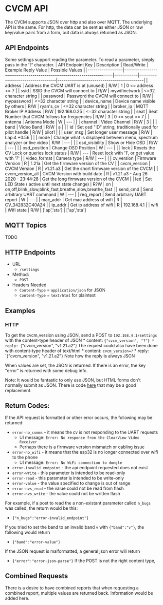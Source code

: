# CVCM API

The CVCM supports JSON over http and also over MQTT. The underlying API is the same. For http, the data can be sent as either JSON or raw key/value pairs from a form, but data is always returned as JSON. 


## API Endpoints

Some settings support reading the parameter. To read a parameter, simply pass in the '?' character. 
| API Endpoint Key | Description                                                            | Read/Write | Example Reply Value               | Possible Values                            |
|------------------|------------------------------------------------------------------------|------------|-----------------------------------|--------------------------------------------|
| address          | Address the CVCM UART is at (unused)                                   | R/W        | 1                                 | 0 <= address <= 7 |
| ssid             | SSID the CVCM will connect to                                          | R/W        | mywifinetwork                     | <=32 character string                      |
| password         | Password the CVCM will connect to                                      | R/W        | mypassword                        | <=32 character string                      |
| device_name      | Device name visible by others                                          | R/W        | ryan's_cv                         | <=32 character string                      |
| broker_ip        | MQTT Broker IP Address                                                 | R/W        | 192.168.0.25                      | <=32 character string                      |
| seat             | Seat Number that CVCM follows for frequencies                          | R/W        | 3                                 | 0 <= seat <= 7                      |
| antenna     | Antenna Mode                                                           | W          | ---                               |                                            |
| channel          | Video Channel                                                          | R/W        | 3                                 |                                            |
| band             | Video Band                                                             | R/W        | a                                 |                                            |
| id               | Set osd "ID" string, traditionally used for pilot handle               | R/W        | pilot1                            |                                            |
| user_msg     | Set longer user message                                                | R/W        | Lap:4 +0.56                       |                                            |
| mode             | Change what is displayed between menu, spectrum analyzer or live video | R/W          | ---                               |                                            |
| osd_visibility   | Show or Hide OSD                                                       | R/W          | ---                               |                                            |
| osd_position     | Change OSD Position                                                    | W          | ---                               |                                            |
| lock             | Resets the CV Lock or queries lock status                              | R/W        | ---                               | Reset lock with '1', or get value with '?' |
| video_format     | Camera type                                                            | R/W          | ---                               |                                            |
| cv_version       | Firmware Version                                                       | R          | 1.21a                             | Get the firmware version of the CV         |
| cvcm_version     | CVCM Version                                                           | R          | v1.21.a3                          | Get the short firmware version of the CVCM |
| cvcm_version_all | CVCM Version with build date                                           | R          | v1.21.a3 - Aug 26 2020 - 23:44:28 | Get the long firmware version of the CVCM  |
| led | Set LED State ( active until next state change)                                     | R?W          | on | on,off,blink_slow,blink_fast,breathe_slow,breathe_fast  | 
| send_cmd | Send arbitrary UART command | W | --- |
| req_report | Send arbitrary UART report | W | --- |
| mac_addr | Get mac address of wifi | R | CV_342832C40A24 | 
| ip_addr | Get ip address of wifi | R | 192.168.4.1 |
| wifi | Wifi state | R/W | ['ap','sta'] | ['ap','sta']

## MQTT Topics

TODO

## HTTP Endpoints

* URL
    * `/settings`
* Method: 
    * `POST`
* Headers Needed
    * `Content-Type` = `application/json` for JSON 
    * `Content-Type` = `text/html` for plaintext



## Examples

### HTTP

To get the cvcm_version using JSON, send a POST to `192.168.4.1/settings` with the content-type header of JSON
    * content: `{"cvcm_version", "?"}
    * reply: `{"cvcm_version", "v1.21.a2"}
The request could also have been done with content-type header of text/html
    * content: `cvcm_version=?`
    * reply: `{"cvcm_version", "v1.21.a2"}
    Note how the reply is always JSON

When values are set, the JSON is returned. If there is an error, the key "error" is returned with some debug info. 

Note: It would be fantastic to only use JSON, but HTML forms don't normally submit as JSON. 
There is code [here](https://github.com/keithhackbarth/submitAsJSON) that may be a good replacement.

## Return Codes:

If the API request is formatted or other error occurs, the following may be returned 

* `error-no_comms` - it means the cv is not responding to the UART requests
   * UI message: `Error: No response from the ClearView Video Receiver`
   * Perhaps there is a firmware version mismatch or cabling issue
* `error-no_wifi` - it means that the esp32 is no longer connected over wifi to the phone
   * UI message: `Error: No WiFi connection to dongle`
* `error-invalid_endpoint` - the api endpoint requested does not exist
* `error-write` - this parameter is intended to be read-only
* `error-read` - this parameter is intended to be write-only
* `error-value` - the value specified to change is out of range
* `error-nvs_read` - the value could not be read from flash
* `error-nvs_write` - the value could not be written flash

For example, if a post to read the a non-existant parameter called `n_bugs` was called, the return would be this:
* `{"n_bugs":"error-invalid_endpoint"}`

If you tried to set the band to an invalid band `v` with `{"band":"v"}`, the following would return
* `{"band":"error-value"}`

If the JSON request is malformatted, a general json error will return 
* `{"error":"error-json-parse"}`
If the POST is not the right content type, 


## Combined Requests

There is a desire to have combined reports that when requesting a combined report, multiple values are returned back. Information would be added here.

